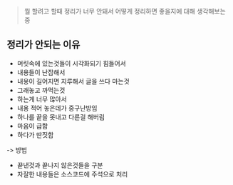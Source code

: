 > 뭘 할려고 할때 정리가  너무 안돼서 어떻게 정리하면 좋을지에 대해 생각해보는중

## 정리가 안되는 이유
- 머릿속에 있는것들이 시각화되기 힘들어서
- 내용들이 난잡해서
- 내용이 길어지면 지루해서 글을 쓰다 마는것
- 그래놓고 까먹는것
- 하는게 너무 많아서
- 내용 적어 놓은데가 중구난방임
- 하나를 끝을 못내고 다른걸 해버림
- 마음이 급함
- 하다가 딴짓함

-> 방법 
- 끝낸것과 끝나지 않은것들을 구분
- 자잘한 내용들은 소스코드에 주석으로 처리 